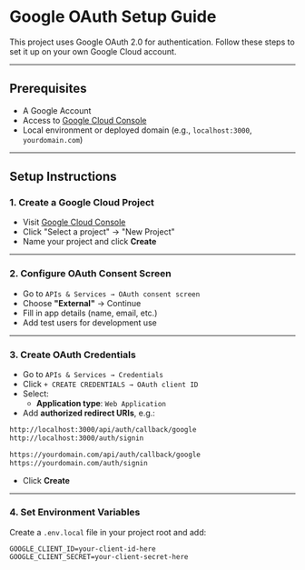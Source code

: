 # Google OAuth Setup Guide

This project uses Google OAuth 2.0 for authentication. Follow these steps to set it up on your own Google Cloud account.

---

## Prerequisites

- A Google Account
- Access to [Google Cloud Console](https://console.cloud.google.com/)
- Local environment or deployed domain (e.g., `localhost:3000`, `yourdomain.com`)

---

## Setup Instructions

### 1. Create a Google Cloud Project

- Visit [Google Cloud Console](https://console.cloud.google.com/)
- Click "Select a project" → "New Project"
- Name your project and click **Create**

---

### 2. Configure OAuth Consent Screen

- Go to `APIs & Services → OAuth consent screen`
- Choose **"External"** → Continue
- Fill in app details (name, email, etc.)
- Add test users for development use

---

### 3. Create OAuth Credentials

- Go to `APIs & Services → Credentials`
- Click `+ CREATE CREDENTIALS → OAuth client ID`
- Select:
  - **Application type**: `Web Application`
- Add **authorized redirect URIs**, e.g.:

```bash
http://localhost:3000/api/auth/callback/google
http://localhost:3000/auth/signin
```

```bash
https://yourdomain.com/api/auth/callback/google
https://yourdomain.com/auth/signin
```
- Click **Create**

---

### 4. Set Environment Variables

Create a `.env.local` file in your project root and add:

```env
GOOGLE_CLIENT_ID=your-client-id-here
GOOGLE_CLIENT_SECRET=your-client-secret-here